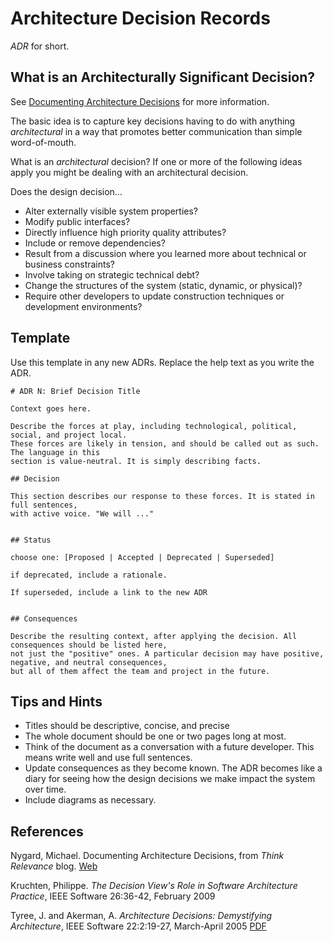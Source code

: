 # Architecture Decision Records

_ADR_ for short.

## What is an Architecturally Significant Decision?

See [Documenting Architecture
Decisions](http://thinkrelevance.com/blog/2011/11/15/documenting-architecture-decisions)
for more information.

The basic idea is to capture key decisions having to do with anything _architectural_
in a way that promotes better communication than simple word-of-mouth.

What is an _architectural_ decision?  If one or more of the following ideas apply you
might be dealing with an architectural decision.

Does the design decision...

* Alter externally visible system properties?
* Modify public interfaces?
* Directly influence high priority quality attributes?
* Include or remove dependencies?
* Result from a discussion where you learned more about technical or business constraints?
* Involve taking on strategic technical debt?
* Change the structures of the system (static, dynamic, or physical)?
* Require other developers to update construction techniques or development environments?


## Template

Use this template in any new ADRs.  Replace the help text as you write the ADR.

```
# ADR N: Brief Decision Title

Context goes here.

Describe the forces at play, including technological, political, social, and project local.
These forces are likely in tension, and should be called out as such. The language in this
section is value-neutral. It is simply describing facts.

## Decision

This section describes our response to these forces. It is stated in full sentences,
with active voice. "We will ..."


## Status

choose one: [Proposed | Accepted | Deprecated | Superseded]

if deprecated, include a rationale.

If superseded, include a link to the new ADR


## Consequences

Describe the resulting context, after applying the decision. All consequences should be listed here,
not just the "positive" ones. A particular decision may have positive, negative, and neutral consequences,
but all of them affect the team and project in the future.
```

## Tips and Hints

* Titles should be descriptive, concise, and precise
* The whole document should be one or two pages long at most.
* Think of the document as a conversation with a future developer. This means write well and use full
  sentences.
* Update consequences as they become known.  The ADR becomes like a diary for seeing how the design
  decisions we make impact the system over time.
* Include diagrams as necessary.


## References

Nygard, Michael. Documenting Architecture Decisions, from _Think Relevance_ blog. [Web](http://thinkrelevance.com/blog/2011/11/15/documenting-architecture-decisions)

Kruchten, Philippe. _The Decision View's Role in Software Architecture Practice_, IEEE Software 26:36-42, February 2009

Tyree, J. and Akerman, A. _Architecture Decisions: Demystifying Architecture_, IEEE Software 22:2:19-27, March-April 2005 [PDF](http://www.utdallas.edu/~chung/SA/zz-Impreso-architecture_decisions-tyree-05.pdf)
